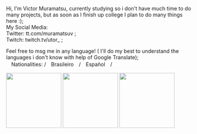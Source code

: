 Hi, I'm Victor Muramatsu, currently studying so i don't have much time to do many projects, but as soon as I finish up college I plan to do many things here :);
   <br>My Social Media: 
<br>Twitter: tt.com/muramatsuv ;
<br>Twitch: twitch.tv/utor_ ;

Feel free to msg me in any language! ( I'll do my best to understand the languages i don't know with help of Google Translate);
<br>　Nationalities: /　Brasileiro　/　Español　/

<div>
   <img height=150px src="https://github-readme-stats.vercel.app/api?username=Utor220&show_icons=true&theme=tokyonight">
   <img height=150px src="https://github-readme-stats.vercel.app/api/top-langs/?username=Utor220&theme=tokyonight&layout=compact&exclude_repo=Loja,Cliente,Ex-Aula-24-08-2021-POO-II">
   <img height=150px src="https://github-readme-stats.vercel.app/api/wakatime?username=Utor&layout=compact">
</div>
